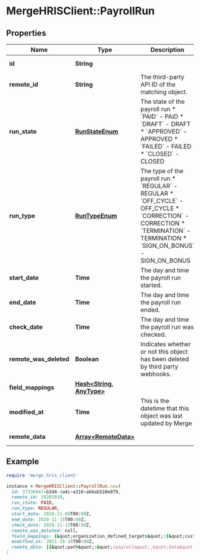 # MergeHRISClient::PayrollRun

## Properties

| Name | Type | Description | Notes |
| ---- | ---- | ----------- | ----- |
| **id** | **String** |  | [optional][readonly] |
| **remote_id** | **String** | The third-party API ID of the matching object. | [optional] |
| **run_state** | [**RunStateEnum**](RunStateEnum.md) | The state of the payroll run  * &#x60;PAID&#x60; - PAID * &#x60;DRAFT&#x60; - DRAFT * &#x60;APPROVED&#x60; - APPROVED * &#x60;FAILED&#x60; - FAILED * &#x60;CLOSED&#x60; - CLOSED | [optional] |
| **run_type** | [**RunTypeEnum**](RunTypeEnum.md) | The type of the payroll run  * &#x60;REGULAR&#x60; - REGULAR * &#x60;OFF_CYCLE&#x60; - OFF_CYCLE * &#x60;CORRECTION&#x60; - CORRECTION * &#x60;TERMINATION&#x60; - TERMINATION * &#x60;SIGN_ON_BONUS&#x60; - SIGN_ON_BONUS | [optional] |
| **start_date** | **Time** | The day and time the payroll run started. | [optional] |
| **end_date** | **Time** | The day and time the payroll run ended. | [optional] |
| **check_date** | **Time** | The day and time the payroll run was checked. | [optional] |
| **remote_was_deleted** | **Boolean** | Indicates whether or not this object has been deleted by third party webhooks. | [optional][readonly] |
| **field_mappings** | [**Hash&lt;String, AnyType&gt;**](AnyType.md) |  | [optional][readonly] |
| **modified_at** | **Time** | This is the datetime that this object was last updated by Merge | [optional][readonly] |
| **remote_data** | [**Array&lt;RemoteData&gt;**](RemoteData.md) |  | [optional][readonly] |

## Example

```ruby
require 'merge_hris_client'

instance = MergeHRISClient::PayrollRun.new(
  id: 37336947-b3d4-4a4c-a310-ab6ab510e079,
  remote_id: 19202938,
  run_state: PAID,
  run_type: REGULAR,
  start_date: 2020-11-08T00:00Z,
  end_date: 2020-11-15T00:00Z,
  check_date: 2020-11-15T00:00Z,
  remote_was_deleted: null,
  field_mappings: {&quot;organization_defined_targets&quot;:{&quot;custom_key&quot;:&quot;custom_value&quot;},&quot;linked_account_defined_targets&quot;:{&quot;custom_key&quot;:&quot;custom_value&quot;}},
  modified_at: 2021-10-16T00:00Z,
  remote_data: [{&quot;path&quot;:&quot;/payroll&quot;,&quot;data&quot;:[&quot;Varies by platform&quot;]}]
)
```

